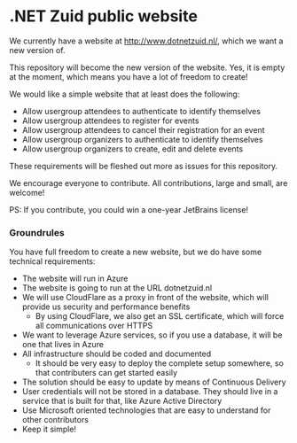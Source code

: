 # .NET Zuid public website

We currently have a website at http://www.dotnetzuid.nl/, which we want a new version of.

This repository will become the new version of the website. 
Yes, it is empty at the moment, which means you have a lot of freedom to create!

We would like a simple website that at least does the following:
* Allow usergroup attendees to authenticate to identify themselves
* Allow usergroup attendees to register for events
* Allow usergroup attendees to cancel their registration for an event
* Allow usergroup organizers to authenticate to identify themselves
* Allow usergroup organizers to create, edit and delete events

These requirements will be fleshed out more as issues for this repository.

We encourage everyone to contribute.
All contributions, large and small, are welcome!

PS: If you contribute, you could win a one-year JetBrains license!

### Groundrules

You have full freedom to create a new website, but we do have some technical requirements:

* The website will run in Azure
* The website is going to run at the URL dotnetzuid.nl
* We will use CloudFlare as a proxy in front of the website, which will provide us security and performance benefits
  * By using CloudFlare, we also get an SSL certificate, which will force all communications over HTTPS
* We want to leverage Azure services, so if you use a database, it will be one that lives in Azure
* All infrastructure should be coded and documented
  * It should be very easy to deploy the complete setup somewhere, so that contributers can get started easily
* The solution should be easy to update by means of Continuous Delivery
* User credentials will not be stored in a database. They should live in a service that is built for that, like Azure Active Directory
* Use Microsoft oriented technologies that are easy to understand for other contributors
* Keep it simple! 
